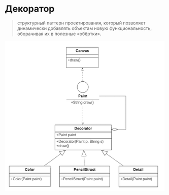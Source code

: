 # Декоратор

> структурный паттерн проектирования, который позволяет динамически добавлять объектам новую функциональность,
> оборачивая их в полезные «обёртки».

![img.png](img.png)